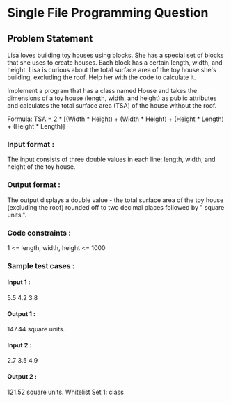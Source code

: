 # Single File Programming Question

## Problem Statement

Lisa loves building toy houses using blocks. She has a special set of blocks that she uses to create houses. Each block has a certain length, width, and height. Lisa is curious about the total surface area of the toy house she's building, excluding the roof. Help her with the code to calculate it.

Implement a program that has a class named House and takes the dimensions of a toy house (length, width, and height) as public attributes and calculates the total surface area (TSA) of the house without the roof.

Formula: TSA = 2 * [(Width * Height) + (Width * Height) + (Height * Length) + (Height * Length)]

### Input format :

The input consists of three double values in each line: length, width, and height of the toy house.

### Output format :

The output displays a double value - the total surface area of the toy house (excluding the roof) rounded off to two decimal places followed by " square units.".

### Code constraints :

1 \<= length, width, height \<= 1000

### Sample test cases :

#### Input 1 :

5.5
4.2
3.8

#### Output 1 :

147.44 square units.

#### Input 2 :

2.7
3.5
4.9

#### Output 2 :

121.52 square units.
Whitelist
Set 1:
class

